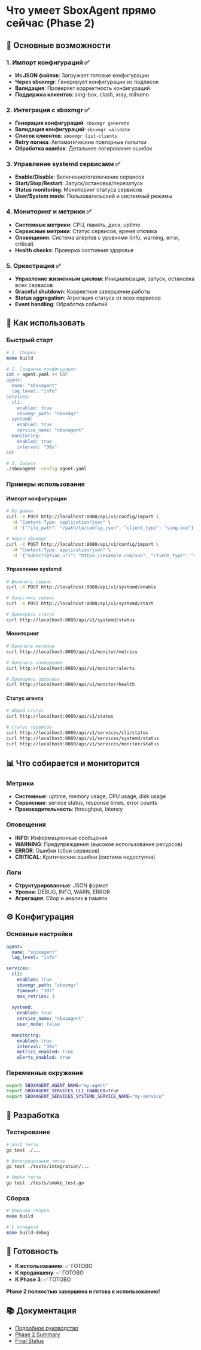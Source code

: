 # Что умеет SboxAgent прямо сейчас (Phase 2)

## 🎯 Основные возможности

### 1. Импорт конфигураций ✅
- **Из JSON файлов**: Загружает готовые конфигурации
- **Через sboxmgr**: Генерирует конфигурации из подписок
- **Валидация**: Проверяет корректность конфигураций
- **Поддержка клиентов**: sing-box, clash, xray, mihomo

### 2. Интеграция с sboxmgr ✅
- **Генерация конфигураций**: `sboxmgr generate`
- **Валидация конфигураций**: `sboxmgr validate`
- **Список клиентов**: `sboxmgr list-clients`
- **Retry логика**: Автоматические повторные попытки
- **Обработка ошибок**: Детальное логирование ошибок

### 3. Управление systemd сервисами ✅
- **Enable/Disable**: Включение/отключение сервисов
- **Start/Stop/Restart**: Запуск/остановка/перезапуск
- **Status monitoring**: Мониторинг статуса сервисов
- **User/System mode**: Пользовательский и системный режимы

### 4. Мониторинг и метрики ✅
- **Системные метрики**: CPU, память, диск, uptime
- **Сервисные метрики**: Статус сервисов, время отклика
- **Оповещения**: Система алертов с уровнями (info, warning, error, critical)
- **Health checks**: Проверка состояния здоровья

### 5. Оркестрация ✅
- **Управление жизненным циклом**: Инициализация, запуск, остановка всех сервисов
- **Graceful shutdown**: Корректное завершение работы
- **Status aggregation**: Агрегация статуса от всех сервисов
- **Event handling**: Обработка событий

## 🚀 Как использовать

### Быстрый старт

```bash
# 1. Сборка
make build

# 2. Создание конфигурации
cat > agent.yaml << EOF
agent:
  name: "sboxagent"
  log_level: "info"
services:
  cli:
    enabled: true
    sboxmgr_path: "sboxmgr"
  systemd:
    enabled: true
    service_name: "sboxagent"
  monitoring:
    enabled: true
    interval: "30s"
EOF

# 3. Запуск
./sboxagent -config agent.yaml
```

### Примеры использования

#### Импорт конфигурации
```bash
# Из файла
curl -X POST http://localhost:8080/api/v1/config/import \
  -H "Content-Type: application/json" \
  -d '{"file_path": "/path/to/config.json", "client_type": "sing-box"}'

# Через sboxmgr
curl -X POST http://localhost:8080/api/v1/config/import \
  -H "Content-Type: application/json" \
  -d '{"subscription_url": "https://example.com/sub", "client_type": "sing-box"}'
```

#### Управление systemd
```bash
# Включить сервис
curl -X POST http://localhost:8080/api/v1/systemd/enable

# Запустить сервис
curl -X POST http://localhost:8080/api/v1/systemd/start

# Проверить статус
curl http://localhost:8080/api/v1/systemd/status
```

#### Мониторинг
```bash
# Получить метрики
curl http://localhost:8080/api/v1/monitor/metrics

# Получить оповещения
curl http://localhost:8080/api/v1/monitor/alerts

# Проверить здоровье
curl http://localhost:8080/api/v1/monitor/health
```

#### Статус агента
```bash
# Общий статус
curl http://localhost:8080/api/v1/status

# Статус сервисов
curl http://localhost:8080/api/v1/services/cli/status
curl http://localhost:8080/api/v1/services/systemd/status
curl http://localhost:8080/api/v1/services/monitor/status
```

## 📊 Что собирается и мониторится

### Метрики
- **Системные**: uptime, memory usage, CPU usage, disk usage
- **Сервисные**: service status, response times, error counts
- **Производительность**: throughput, latency

### Оповещения
- **INFO**: Информационные сообщения
- **WARNING**: Предупреждения (высокое использование ресурсов)
- **ERROR**: Ошибки (сбои сервисов)
- **CRITICAL**: Критические ошибки (система недоступна)

### Логи
- **Структурированные**: JSON формат
- **Уровни**: DEBUG, INFO, WARN, ERROR
- **Агрегация**: Сбор и анализ в памяти

## ⚙️ Конфигурация

### Основные настройки
```yaml
agent:
  name: "sboxagent"
  log_level: "info"

services:
  cli:
    enabled: true
    sboxmgr_path: "sboxmgr"
    timeout: "30s"
    max_retries: 3
  
  systemd:
    enabled: true
    service_name: "sboxagent"
    user_mode: false
  
  monitoring:
    enabled: true
    interval: "30s"
    metrics_enabled: true
    alerts_enabled: true
```

### Переменные окружения
```bash
export SBOXAGENT_AGENT_NAME="my-agent"
export SBOXAGENT_SERVICES_CLI_ENABLED=true
export SBOXAGENT_SERVICES_SYSTEMD_SERVICE_NAME="my-service"
```

## 🔧 Разработка

### Тестирование
```bash
# Unit тесты
go test ./...

# Интеграционные тесты
go test ./tests/integration/...

# Smoke тесты
go test ./tests/smoke_test.go
```

### Сборка
```bash
# Обычная сборка
make build

# С отладкой
make build-debug
```

## 🎉 Готовность

- **К использованию**: ✅ ГОТОВО
- **К продакшену**: ✅ ГОТОВО  
- **К Phase 3**: ✅ ГОТОВО

**Phase 2 полностью завершена и готова к использованию!**

## 📚 Документация

- [Подробное руководство](USAGE_GUIDE.md)
- [Phase 2 Summary](PHASE2_IMPLEMENTATION_SUMMARY.md)
- [Final Status](PHASE2_FINAL_STATUS.md) 